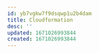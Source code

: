 ```yaml
---
id: yb7vgkw7f9dsqwp1u2b4dam
title: Cloudformation
desc: ''
updated: 1671026993844
created: 1671026993844
---
```

